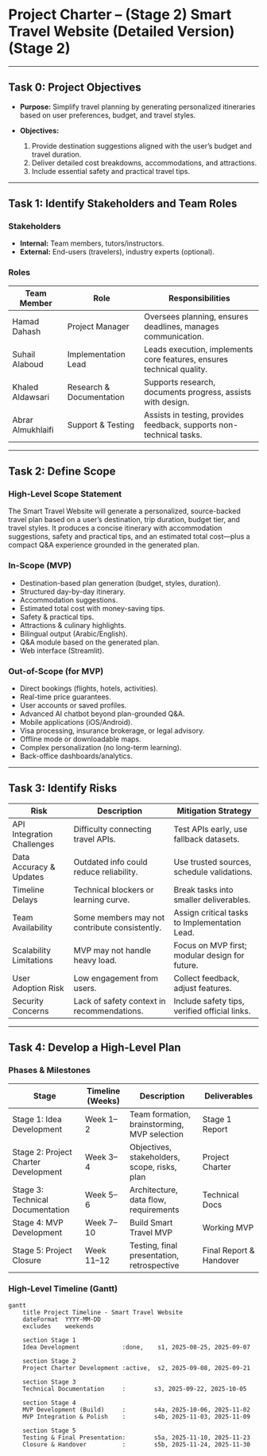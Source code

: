 # Project Charter – (Stage 2) Smart Travel Website (Detailed Version) (Stage 2)

---

## Task 0: Project Objectives
- **Purpose:** Simplify travel planning by generating personalized itineraries based on user preferences, budget, and travel styles.  

- **Objectives:**  
  1. Provide destination suggestions aligned with the user’s budget and travel duration.  
  2. Deliver detailed cost breakdowns, accommodations, and attractions.  
  3. Include essential safety and practical travel tips.  

---

## Task 1: Identify Stakeholders and Team Roles

### Stakeholders
- **Internal:** Team members, tutors/instructors.  
- **External:** End-users (travelers), industry experts (optional).  

### Roles
| Team Member | Role | Responsibilities |
|-------------|------|------------------|
| Hamad Dahash | Project Manager | Oversees planning, ensures deadlines, manages communication. |
| Suhail Alaboud | Implementation Lead | Leads execution, implements core features, ensures technical quality. |
| Khaled Aldawsari | Research & Documentation | Supports research, documents progress, assists with design. |
| Abrar Almukhlaifi | Support & Testing | Assists in testing, provides feedback, supports non-technical tasks. |

---

## Task 2: Define Scope

### High-Level Scope Statement
The Smart Travel Website will generate a personalized, source-backed travel plan based on a user’s destination, trip duration, budget tier, and travel styles. It produces a concise itinerary with accommodation suggestions, safety and practical tips, and an estimated total cost—plus a compact Q&A experience grounded in the generated plan.

### In-Scope (MVP)
- Destination-based plan generation (budget, styles, duration).  
- Structured day-by-day itinerary.  
- Accommodation suggestions.  
- Estimated total cost with money-saving tips.  
- Safety & practical tips.  
- Attractions & culinary highlights.  
- Bilingual output (Arabic/English).  
- Q&A module based on the generated plan.  
- Web interface (Streamlit).  

### Out-of-Scope (for MVP)
- Direct bookings (flights, hotels, activities).  
- Real-time price guarantees.  
- User accounts or saved profiles.  
- Advanced AI chatbot beyond plan-grounded Q&A.  
- Mobile applications (iOS/Android).  
- Visa processing, insurance brokerage, or legal advisory.  
- Offline mode or downloadable maps.  
- Complex personalization (no long-term learning).  
- Back-office dashboards/analytics.  

---

## Task 3: Identify Risks

| Risk | Description | Mitigation Strategy |
|------|-------------|---------------------|
| API Integration Challenges | Difficulty connecting travel APIs. | Test APIs early, use fallback datasets. |
| Data Accuracy & Updates | Outdated info could reduce reliability. | Use trusted sources, schedule validations. |
| Timeline Delays | Technical blockers or learning curve. | Break tasks into smaller deliverables. |
| Team Availability | Some members may not contribute consistently. | Assign critical tasks to Implementation Lead. |
| Scalability Limitations | MVP may not handle heavy load. | Focus on MVP first; modular design for future. |
| User Adoption Risk | Low engagement from users. | Collect feedback, adjust features. |
| Security Concerns | Lack of safety context in recommendations. | Include safety tips, verified official links. |

---

## Task 4: Develop a High-Level Plan

### Phases & Milestones
| Stage | Timeline (Weeks) | Description | Deliverables |
|-------|------------------|-------------|--------------|
| Stage 1: Idea Development | Week 1–2 | Team formation, brainstorming, MVP selection | Stage 1 Report |
| Stage 2: Project Charter Development | Week 3–4 | Objectives, stakeholders, scope, risks, plan | Project Charter |
| Stage 3: Technical Documentation | Week 5–6 | Architecture, data flow, requirements | Technical Docs |
| Stage 4: MVP Development | Week 7–10 | Build Smart Travel MVP | Working MVP |
| Stage 5: Project Closure | Week 11–12 | Testing, final presentation, retrospective | Final Report & Handover |

### High-Level Timeline (Gantt)
```mermaid
gantt
    title Project Timeline - Smart Travel Website
    dateFormat  YYYY-MM-DD
    excludes    weekends

    section Stage 1
    Idea Development            :done,    s1, 2025-08-25, 2025-09-07

    section Stage 2
    Project Charter Development :active,  s2, 2025-09-08, 2025-09-21

    section Stage 3
    Technical Documentation     :        s3, 2025-09-22, 2025-10-05

    section Stage 4
    MVP Development (Build)     :        s4a, 2025-10-06, 2025-11-02
    MVP Integration & Polish    :        s4b, 2025-11-03, 2025-11-09

    section Stage 5
    Testing & Final Presentation:        s5a, 2025-11-10, 2025-11-23
    Closure & Handover          :        s5b, 2025-11-24, 2025-11-30
